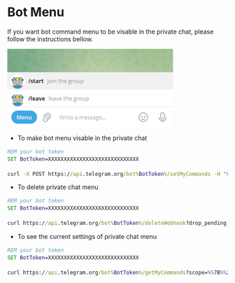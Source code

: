 # Bot Menu

If you want bot command menu to be visable in the private chat, please follow the instructions bellow.

![Bot.Menu](Images/Bot.Menu.png)

* To make bot menu visable in the private chat

```bat
REM your bot token
SET BotToken=XXXXXXXXXXXXXXXXXXXXXXXXXXXXX

curl -X POST https://api.telegram.org/bot%BotToken%/setMyCommands -H "Content-Type: application/json" -d "{\"commands\":[{\"command\":\"start\",\"description\":\"join the group\"}, {\"command\":\"leave\",\"description\":\"leave the group\"}], \"scope\":{\"type\":\"all_private_chats\"}}" 
```

* To delete private chat menu 

```bat
REM your bot token
SET BotToken=XXXXXXXXXXXXXXXXXXXXXXXXXXXXX

curl https://api.telegram.org/bot%BotToken%/deleteWebhook?drop_pending_updates=true
```

* To see the current settings of private chat menu 
 
```bat
REM your bot token
SET BotToken=XXXXXXXXXXXXXXXXXXXXXXXXXXXXX

curl https://api.telegram.org/bot%BotToken%/getMyCommands?scope=%%7B%%22type%%22%%3A%%22all_private_chats%%22%%7D
```

